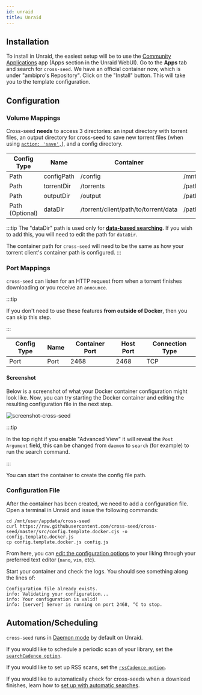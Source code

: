 ```yaml
---
id: unraid
title: Unraid
---
```


## Installation

To install in Unraid, the easiest setup will be to use the
[Community Applications](https://forums.unraid.net/topic/38582-plug-in-community-applications/)
app (Apps section in the Unraid WebUI). Go to the **Apps** tab and search for `cross-seed`.
We have an official container now, which is under "ambipro's Repository". Click on the "Install"
button. This will take you to the template configuration.

## Configuration

### Volume Mappings

Cross-seed **needs** to access 3 directories: an input directory with torrent files,
an output directory for cross-seed to save new torrent files (when using [`action: 'save',`](../basics/options.md#action)), and a config
directory.

| Config Type     | Name       | Container                            | Host                                | Access Mode |
| --------------- | ---------- | ------------------------------------ | ----------------------------------- | ----------- |
| Path            | configPath | /config                              | /mnt/user/appdata/cross-seed        | Read/Write  |
| Path            | torrentDir | /torrents                            | /path/to/torrent/client/session/dir | Read Only   |
| Path            | outputDir  | /output                              | /path/to/torrent/client/watch/dir   | Read/Write  |
| Path (Optional) | dataDir    | /torrent/client/path/to/torrent/data | /path/to/torrent/client/data        | Read/Write  |

:::tip
The "dataDir" path is used only for **[data-based searching](./data-based-matching.md)**. If you wish to add this, you will need to edit the path for `dataDir`.

The container path for `cross-seed` will need to be the same as how your torrent client's container path is configured.
:::

### Port Mappings

`cross-seed` can listen for an HTTP request from when a torrent finishes downloading
or you receive an `announce`.

:::tip

If you don't need to use these features **from outside of Docker**, then you can
skip this step.

:::

| Config Type | Name | Container Port | Host Port | Connection Type |
| ----------- | ---- | -------------- | --------- | --------------- |
| Port        | Port | 2468           | 2468      | TCP             |

#### Screenshot

Below is a screenshot of what your Docker container configuration might look
like. Now, you can try starting the Docker container and editing the resulting
configuration file in the next step.

![screenshot-cross-seed](https://github.com/cross-seed/cross-seed.org/assets/123845855/2ce0b912-e341-4622-b0a1-8dcd18557730)

:::tip

In the top right if you enable "Advanced View" it will reveal the `Post Argument` field, this can be changed from `daemon` to `search` (for example) to run the search command.

:::

You can start the container to create the config file path.

### Configuration File

After the container has been created, we need to add a configuration file. Open a terminal in Unraid and issue the following commands:

```
cd /mnt/user/appdata/cross-seed
curl https://raw.githubusercontent.com/cross-seed/cross-seed/master/src/config.template.docker.cjs -o config.template.docker.js
cp config.template.docker.js config.js
```

From here, you can [edit the configuration options](../basics/options.md#options-used-in-cross-seed-daemon) to your liking through your preferred text editor (`nano`, `vim`, etc).

Start your container and check the logs. You should see something along the lines of:

```
Configuration file already exists.
info: Validating your configuration...
info: Your configuration is valid!
info: [server] Server is running on port 2468, ^C to stop.
```

## Automation/Scheduling

`cross-seed` runs in [Daemon mode](../basics/daemon.md) by default on Unraid.

If you would like to schedule a periodic scan of your library, set the [`searchCadence option`](../basics/options.md#searchcadence).

If you would like to set up RSS scans, set the [`rssCadence option`](../basics/options.md#rsscadence).

If you would like to automatically check for cross-seeds when a download finishes, learn how to [set up with automatic searches](../basics/daemon#set-up-automatic-searches-for-finished-downloads).
